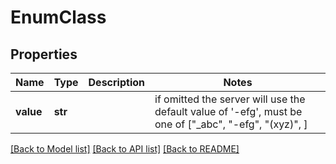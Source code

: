 # EnumClass

## Properties
Name | Type | Description | Notes
------------ | ------------- | ------------- | -------------
**value** | **str** |  |  if omitted the server will use the default value of '-efg',  must be one of ["_abc", "-efg", "(xyz)", ]

[[Back to Model list]](../README.md#documentation-for-models) [[Back to API list]](../README.md#documentation-for-api-endpoints) [[Back to README]](../README.md)


